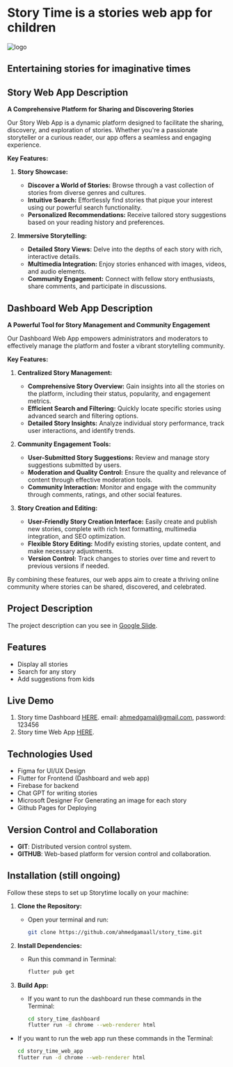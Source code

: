 ﻿# Story Time is a stories web app for children
![logo](https://github.com/user-attachments/assets/27870842-1c7b-4a60-857f-7637ef3dacaf)

## Entertaining stories for imaginative times

## Story Web App Description

**A Comprehensive Platform for Sharing and Discovering Stories**

Our Story Web App is a dynamic platform designed to facilitate the sharing, discovery, and exploration of stories. Whether you're a passionate storyteller or a curious reader, our app offers a seamless and engaging experience.

**Key Features:**

1. **Story Showcase:**
   * **Discover a World of Stories:** Browse through a vast collection of stories from diverse genres and cultures.
   * **Intuitive Search:** Effortlessly find stories that pique your interest using our powerful search functionality.
   * **Personalized Recommendations:** Receive tailored story suggestions based on your reading history and preferences.

2. **Immersive Storytelling:**
   * **Detailed Story Views:** Delve into the depths of each story with rich, interactive details.
   * **Multimedia Integration:** Enjoy stories enhanced with images, videos, and audio elements.
   * **Community Engagement:** Connect with fellow story enthusiasts, share comments, and participate in discussions.

## Dashboard Web App Description

**A Powerful Tool for Story Management and Community Engagement**

Our Dashboard Web App empowers administrators and moderators to effectively manage the platform and foster a vibrant storytelling community.

**Key Features:**

1. **Centralized Story Management:**
   * **Comprehensive Story Overview:** Gain insights into all the stories on the platform, including their status, popularity, and engagement metrics.
   * **Efficient Search and Filtering:** Quickly locate specific stories using advanced search and filtering options.
   * **Detailed Story Insights:** Analyze individual story performance, track user interactions, and identify trends.

2. **Community Engagement Tools:**
   * **User-Submitted Story Suggestions:** Review and manage story suggestions submitted by users.
   * **Moderation and Quality Control:** Ensure the quality and relevance of content through effective moderation tools.
   * **Community Interaction:** Monitor and engage with the community through comments, ratings, and other social features.

3. **Story Creation and Editing:**
   * **User-Friendly Story Creation Interface:** Easily create and publish new stories, complete with rich text formatting, multimedia integration, and SEO optimization.
   * **Flexible Story Editing:** Modify existing stories, update content, and make necessary adjustments.
   * **Version Control:** Track changes to stories over time and revert to previous versions if needed.

By combining these features, our web apps aim to create a thriving online community where stories can be shared, discovered, and celebrated.


## Project Description

The project description can you see in [Google Slide](https://docs.google.com/presentation/d/1xPTKtGT-G4aiTUP_fqZ8vZswjWkLeu4qsBhfEFilUo8/edit?usp=sharing).

## Features

- Display all stories
- Search for any story
- Add suggestions from kids

## Live Demo

1. Story time Dashboard [HERE](https://ahmedgamaall.github.io/story_time_dashboard_deploy/).
   email: ahmedgamal@gmail.com, password: 123456
2. Story time Web App [HERE](https://ahmedgamaall.github.io/story_time_app_deploy/).
   
## Technologies Used

- Figma for UI/UX Design
- Flutter for Frontend (Dashboard and web app)
- Firebase for backend
- Chat GPT for writing stories
- Microsoft Designer For Generating an image for each story
- Github Pages for Deploying

## Version Control and Collaboration
- **GIT**: Distributed version control system.
- **GITHUB**: Web-based platform for version control and collaboration.


## Installation (still ongoing)

Follow these steps to set up Storytime locally on your machine:

1. **Clone the Repository:**
   - Open your terminal and run:
     ```bash
     git clone https://github.com/ahmedgamaall/story_time.git
     ```

2. **Install Dependencies:**
   - Run this command in Terminal:
     ```bash
     flutter pub get
     ```

3. **Build App:**
   - If you want to run the dashboard run these commands in the Terminal:
     ```bash
     cd story_time_dashboard
     flutter run -d chrome --web-renderer html
     ```
  - If you want to run the web app run these commands in the Terminal:
     ```bash
     cd story_time_web_app
     flutter run -d chrome --web-renderer html
     ```
